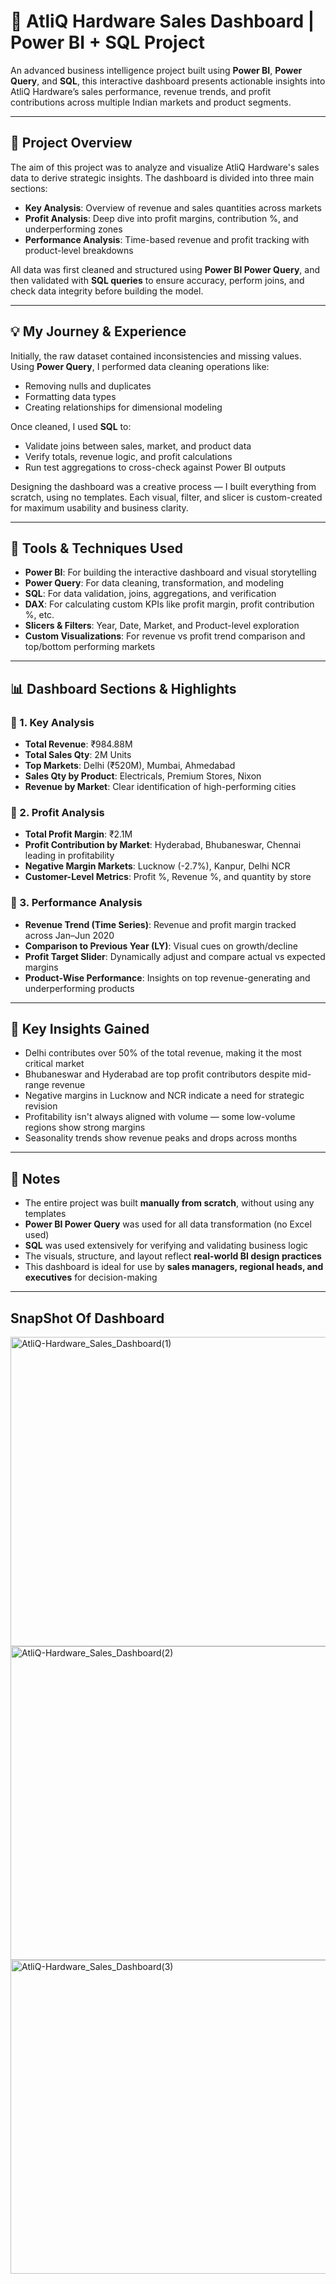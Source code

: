 # 🧾 AtliQ Hardware Sales Dashboard | Power BI + SQL Project

An advanced business intelligence project built using **Power BI**, **Power Query**, and **SQL**, this interactive dashboard presents actionable insights into AtliQ Hardware’s sales performance, revenue trends, and profit contributions across multiple Indian markets and product segments.

---

## 📌 Project Overview

The aim of this project was to analyze and visualize AtliQ Hardware's sales data to derive strategic insights. The dashboard is divided into three main sections:

- **Key Analysis**: Overview of revenue and sales quantities across markets  
- **Profit Analysis**: Deep dive into profit margins, contribution %, and underperforming zones  
- **Performance Analysis**: Time-based revenue and profit tracking with product-level breakdowns  

All data was first cleaned and structured using **Power BI Power Query**, and then validated with **SQL queries** to ensure accuracy, perform joins, and check data integrity before building the model.

---

## 💡 My Journey & Experience

Initially, the raw dataset contained inconsistencies and missing values. Using **Power Query**, I performed data cleaning operations like:

- Removing nulls and duplicates  
- Formatting data types  
- Creating relationships for dimensional modeling  

Once cleaned, I used **SQL** to:

- Validate joins between sales, market, and product data  
- Verify totals, revenue logic, and profit calculations  
- Run test aggregations to cross-check against Power BI outputs  

Designing the dashboard was a creative process — I built everything from scratch, using no templates. Each visual, filter, and slicer is custom-created for maximum usability and business clarity.

---

## 🧰 Tools & Techniques Used

- **Power BI**: For building the interactive dashboard and visual storytelling  
- **Power Query**: For data cleaning, transformation, and modeling  
- **SQL**: For data validation, joins, aggregations, and verification  
- **DAX**: For calculating custom KPIs like profit margin, profit contribution %, etc.  
- **Slicers & Filters**: Year, Date, Market, and Product-level exploration  
- **Custom Visualizations**: For revenue vs profit trend comparison and top/bottom performing markets  

---

## 📊 Dashboard Sections & Highlights

### 🔹 1. Key Analysis

- **Total Revenue**: ₹984.88M  
- **Total Sales Qty**: 2M Units  
- **Top Markets**: Delhi (₹520M), Mumbai, Ahmedabad  
- **Sales Qty by Product**: Electricals, Premium Stores, Nixon  
- **Revenue by Market**: Clear identification of high-performing cities  

### 🔹 2. Profit Analysis

- **Total Profit Margin**: ₹2.1M  
- **Profit Contribution by Market**: Hyderabad, Bhubaneswar, Chennai leading in profitability  
- **Negative Margin Markets**: Lucknow (-2.7%), Kanpur, Delhi NCR  
- **Customer-Level Metrics**: Profit %, Revenue %, and quantity by store  

### 🔹 3. Performance Analysis

- **Revenue Trend (Time Series)**: Revenue and profit margin tracked across Jan–Jun 2020  
- **Comparison to Previous Year (LY)**: Visual cues on growth/decline  
- **Profit Target Slider**: Dynamically adjust and compare actual vs expected margins  
- **Product-Wise Performance**: Insights on top revenue-generating and underperforming products  

---

## 🚀 Key Insights Gained

- Delhi contributes over 50% of the total revenue, making it the most critical market  
- Bhubaneswar and Hyderabad are top profit contributors despite mid-range revenue  
- Negative margins in Lucknow and NCR indicate a need for strategic revision  
- Profitability isn't always aligned with volume — some low-volume regions show strong margins  
- Seasonality trends show revenue peaks and drops across months  

---

## 📝 Notes

- The entire project was built **manually from scratch**, without using any templates  
- **Power BI Power Query** was used for all data transformation (no Excel used)  
- **SQL** was used extensively for verifying and validating business logic  
- The visuals, structure, and layout reflect **real-world BI design practices**  
- This dashboard is ideal for use by **sales managers, regional heads, and executives** for decision-making  

---
## SnapShot Of Dashboard
<img width="857" height="495" alt="AtliQ-Hardware_Sales_Dashboard(1)" src="https://github.com/user-attachments/assets/dda664e9-a79d-4062-9403-3cc517bd598e" />
<img width="862" height="502" alt="AtliQ-Hardware_Sales_Dashboard(2)" src="https://github.com/user-attachments/assets/52fb7e37-195f-49b9-a0f3-b405c61745ce" />
<img width="855" height="502" alt="AtliQ-Hardware_Sales_Dashboard(3)" src="https://github.com/user-attachments/assets/02866dbe-504f-4851-94cf-55c6512cf97f" />


